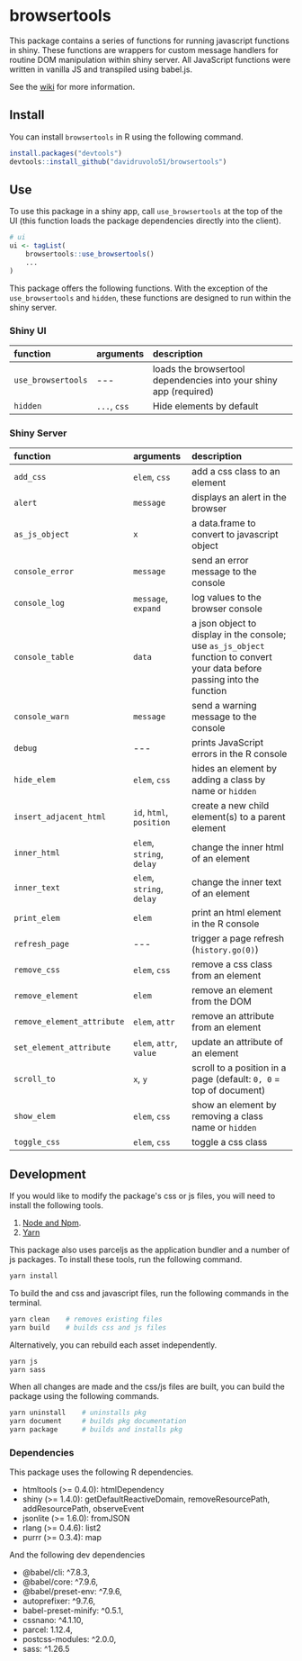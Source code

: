 # browsertools

This package contains a series of functions for running javascript functions in shiny. These functions are wrappers for custom message handlers for routine DOM manipulation within shiny server. All JavaScript functions were written in vanilla JS and transpiled using babel.js.

See the [wiki](https://github.com/davidruvolo51/browsertools/wiki) for more information.

## Install

You can install `browsertools` in R using the following command.

```r
install.packages("devtools")
devtools::install_github("davidruvolo51/browsertools")
```

## Use

To use this package in a shiny app, call `use_browsertools` at the top of the UI (this function loads the package dependencies directly into the client).

```r
# ui
ui <- tagList(
    browsertools::use_browsertools()
    ...
)
```

This package offers the following functions. With the exception of the `use_browsertools` and `hidden`, these functions are designed to run within the shiny server.

### Shiny UI

| function | arguments | description | 
| :------- | :-------- | :---------- |
| `use_browsertools` | --- | loads the browsertool dependencies into your shiny app (required)
| `hidden` | `...`, `css` | Hide elements by default

### Shiny Server

| function  | arguments | description | 
| :-------  | :-------- | :---------- |
| `add_css` | `elem`, `css` | add a css class to an element
| `alert` | `message` | displays an alert in the browser
| `as_js_object` | `x` | a data.frame to convert to javascript object
| `console_error` | `message` | send an error message to the console
| `console_log` | `message`, `expand` | log values to the browser console
| `console_table` | `data` | a json object to display in the console; use `as_js_object` function to convert your data before passing into the function
| `console_warn` | `message` | send a warning message to the console
| `debug` | --- | prints JavaScript errors in the R console
| `hide_elem` | `elem`, `css` | hides an element by adding a class by name or `hidden` 
| `insert_adjacent_html` | `id`, `html`, `position` | create a new child element(s) to a parent element
| `inner_html` | `elem`, `string`, `delay` | change the inner html of an element
| `inner_text` | `elem`, `string`, `delay` | change the inner text of an element
| `print_elem` | `elem` | print an html element in the R console
| `refresh_page` |  --- | trigger a page refresh (`history.go(0)`)
| `remove_css` | `elem`, `css` | remove a css class from an element
| `remove_element` | `elem` | remove an element from the DOM
| `remove_element_attribute` | `elem`, `attr` | remove an attribute from an element
| `set_element_attribute` | `elem`, `attr`, `value` | update an attribute of an element 
| `scroll_to` | `x`, `y` | scroll to a position in a page (default: `0, 0` = top of document)
| `show_elem` | `elem`, `css` | show an element by removing a class name or `hidden`
| `toggle_css` | `elem`, `css` | toggle a css class

## Development

If you would like to modify the package's css or js files, you will need to install the following tools.

1. [Node and Npm](https://nodejs.org/en/). 
2. [Yarn](https://yarnpkg.com/getting-started/install)

This package also uses parceljs as the application bundler and a number of js packages. To install these tools, run the following command.

```bash
yarn install
```

To build the and css and javascript files, run the following commands in the terminal.

```bash
yarn clean    # removes existing files
yarn build    # builds css and js files
```

Alternatively, you can rebuild each asset independently.

```bash
yarn js
yarn sass
```

When all changes are made and the css/js files are built, you can build the package using the following commands.

```bash
yarn uninstall    # uninstalls pkg
yarn document     # builds pkg documentation
yarn package      # builds and installs pkg
```


### Dependencies

This package uses the following R dependencies.

- htmltools (>= 0.4.0): htmlDependency 
- shiny (>= 1.4.0): getDefaultReactiveDomain, removeResourcePath, addResourcePath, observeEvent
- jsonlite (>= 1.6.0): fromJSON
- rlang (>= 0.4.6): list2
- purrr (>= 0.3.4): map

And the following dev dependencies

- @babel/cli: ^7.8.3,
- @babel/core: ^7.9.6,
- @babel/preset-env: ^7.9.6,
- autoprefixer: ^9.7.6,
- babel-preset-minify: ^0.5.1,
- cssnano: ^4.1.10,
- parcel: 1.12.4,
- postcss-modules: ^2.0.0,
- sass: ^1.26.5
